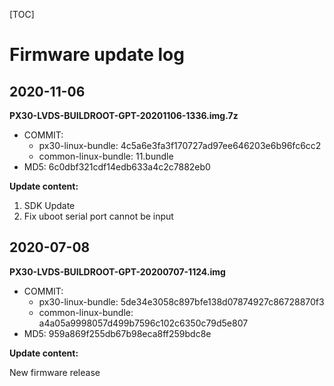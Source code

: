 [TOC]


# Firmware update log


## 2020-11-06

**PX30-LVDS-BUILDROOT-GPT-20201106-1336.img.7z**

* COMMIT:
	* px30-linux-bundle: 4c5a6e3fa3f170727ad97ee646203e6b96fc6cc2
	* common-linux-bundle: 11.bundle
* MD5: 6c0dbf321cdf14edb633a4c2c7882eb0

**Update content:**

1. SDK Update
2. Fix uboot serial port cannot be input

## 2020-07-08

**PX30-LVDS-BUILDROOT-GPT-20200707-1124.img**

* COMMIT:
	* px30-linux-bundle: 5de34e3058c897bfe138d07874927c86728870f3
	* common-linux-bundle: a4a05a9998057d499b7596c102c6350c79d5e807
* MD5: 959a869f255db67b98eca8ff259bdc8e

**Update content:**

New firmware release

